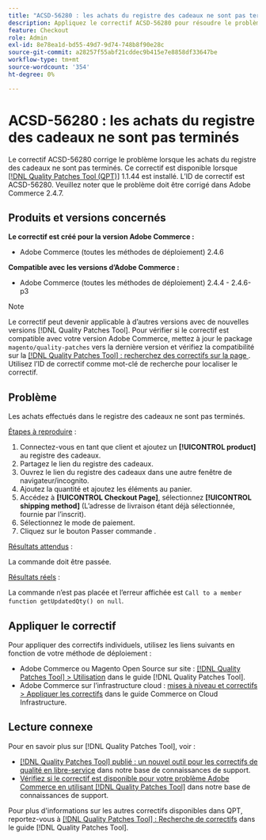 ```yaml
---
title: "ACSD-56280 : les achats du registre des cadeaux ne sont pas terminés"
description: Appliquez le correctif ACSD-56280 pour résoudre le problème Adobe Commerce où les achats du registre des cadeaux ne sont pas terminés.
feature: Checkout
role: Admin
exl-id: 8e78ea1d-bd55-49d7-9d74-748b8f90e28c
source-git-commit: a28257f55abf21cddec9b415e7e8858df33647be
workflow-type: tm+mt
source-wordcount: '354'
ht-degree: 0%

---
```


# ACSD-56280 : les achats du registre des cadeaux ne sont pas terminés

Le correctif ACSD-56280 corrige le problème lorsque les achats du registre des cadeaux ne sont pas terminés. Ce correctif est disponible lorsque [[!DNL Quality Patches Tool (QPT)]](/help/announcements/adobe-commerce-announcements/magento-quality-patches-released-new-tool-to-self-serve-quality-patches.md) 1.1.44 est installé. L’ID de correctif est ACSD-56280. Veuillez noter que le problème doit être corrigé dans Adobe Commerce 2.4.7.

## Produits et versions concernés

**Le correctif est créé pour la version Adobe Commerce :**

* Adobe Commerce (toutes les méthodes de déploiement) 2.4.6

**Compatible avec les versions d’Adobe Commerce :**

* Adobe Commerce (toutes les méthodes de déploiement) 2.4.4 - 2.4.6-p3

>[!NOTE]
>
>Le correctif peut devenir applicable à d’autres versions avec de nouvelles versions [!DNL Quality Patches Tool]. Pour vérifier si le correctif est compatible avec votre version Adobe Commerce, mettez à jour le package `magento/quality-patches` vers la dernière version et vérifiez la compatibilité sur la [[!DNL Quality Patches Tool] : recherchez des correctifs sur la page ](https://experienceleague.adobe.com/tools/commerce-quality-patches/index.html). Utilisez l’ID de correctif comme mot-clé de recherche pour localiser le correctif.

## Problème

Les achats effectués dans le registre des cadeaux ne sont pas terminés.

<u>Étapes à reproduire</u> :

1. Connectez-vous en tant que client et ajoutez un **[!UICONTROL product]** au registre des cadeaux.
1. Partagez le lien du registre des cadeaux.
1. Ouvrez le lien du registre des cadeaux dans une autre fenêtre de navigateur/incognito.
1. Ajoutez la quantité et ajoutez les éléments au panier.
1. Accédez à **[!UICONTROL Checkout Page]**, sélectionnez **[!UICONTROL shipping method]** (L’adresse de livraison étant déjà sélectionnée, fournie par l’inscrit).
1. Sélectionnez le mode de paiement.
1. Cliquez sur le bouton Passer commande .

<u>Résultats attendus</u> :

La commande doit être passée.

<u>Résultats réels</u> :

La commande n’est pas placée et l’erreur affichée est `Call to a member function getUpdatedQty() on null`.

## Appliquer le correctif

Pour appliquer des correctifs individuels, utilisez les liens suivants en fonction de votre méthode de déploiement :

* Adobe Commerce ou Magento Open Source sur site : [[!DNL Quality Patches Tool] > Utilisation](https://experienceleague.adobe.com/docs/commerce-operations/tools/quality-patches-tool/usage.html) dans le guide [!DNL Quality Patches Tool].
* Adobe Commerce sur l’infrastructure cloud : [mises à niveau et correctifs > Appliquer les correctifs](https://experienceleague.adobe.com/docs/commerce-cloud-service/user-guide/develop/upgrade/apply-patches.html) dans le guide Commerce on Cloud Infrastructure.

## Lecture connexe

Pour en savoir plus sur [!DNL Quality Patches Tool], voir :

* [[!DNL Quality Patches Tool] publié : un nouvel outil pour les correctifs de qualité en libre-service](/help/announcements/adobe-commerce-announcements/magento-quality-patches-released-new-tool-to-self-serve-quality-patches.md) dans notre base de connaissances de support.
* [Vérifiez si le correctif est disponible pour votre problème Adobe Commerce en utilisant  [!DNL Quality Patches Tool]](/help/support-tools/patches-available-in-qpt-tool/check-patch-for-magento-issue-with-magento-quality-patches.md) dans notre base de connaissances de support.

Pour plus d&#39;informations sur les autres correctifs disponibles dans QPT, reportez-vous à [[!DNL Quality Patches Tool] : Recherche de correctifs](https://experienceleague.adobe.com/tools/commerce-quality-patches/index.html) dans le guide [!DNL Quality Patches Tool].
